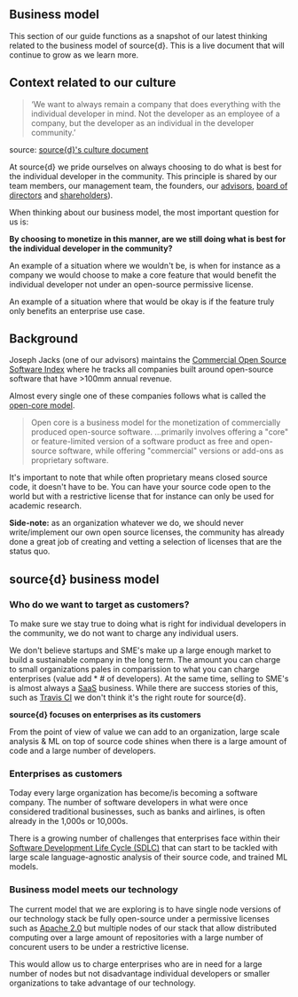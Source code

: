 Business model
---------------

This section of our guide functions as a snapshot of our latest thinking related to the business model of source{d}. This is a live document that will continue to grow as we learn more.

## Context related to our culture

> ‘We want to always remain a company that does everything with the individual developer in mind. Not the developer as an employee of a company, but the developer as an individual in the developer community.’ 

source: [source{d}'s culture document](culture.md#for-developers)

At source{d} we pride ourselves on always choosing to do what is best for the individual developer in the community. This principle is shared by our team members, our management team, the founders, our [advisors](investors_board_advisors.md#advisors), [board of directors](investors_board_advisors.md#board-of-directors) and [shareholders](investors_board_advisors.md#shareholders)).

When thinking about our business model, the most important question for us is: 

**By choosing to monetize in this manner, are we still doing what is best for the individual developer in the community?**

An example of a situation where we wouldn't be, is when for instance as a company we would choose to make a core feature that would benefit the individual developer not under an open-source permissive license. 

An example of a situation where that would be okay is if the feature truly only benefits an enterprise use case.

## Background

Joseph Jacks (one of our advisors) maintains the [Commercial Open Source Software Index](https://docs.google.com/spreadsheets/d/17nKMpi_Dh5slCqzLSFBoWMxNvWiwt2R-t4e_l7LPLhU/edit#gid=0) where he tracks all companies built around open-source software that have >100mm annual revenue. 

Almost every single one of these companies follows what is called the [open-core model](https://en.wikipedia.org/wiki/Open_core). 

> Open core is a business model for the monetization of commercially produced open-source software. ...primarily involves offering a "core" or feature-limited version of a software product as free and open-source software, while offering "commercial" versions or add-ons as proprietary software.

It's important to note that while often proprietary means closed source code, it doesn't have to be. You can have your source code open to the world but with a restrictive license that for instance can only be used for academic research.

**Side-note:** as an organization whatever we do, we should never write/implement our own open source licenses, the community has already done a great job of creating and vetting a selection of licenses that are the status quo.

## source{d} business model

### Who do we want to target as customers?

To make sure we stay true to doing what is right for individual developers in the community, we do not want to charge any individual users.

We don't believe startups and SME's make up a large enough market to build a sustainable company in the long term. The amount you can charge to small organizations pales in comparission to what you can charge enterprises (value add * # of developers). At the same time, selling to SME's is almost always a [SaaS](https://en.wikipedia.org/wiki/Software_as_a_service) business.  While there are success stories of this, such as [Travis CI](https://travis-ci.com/) we don't think it's the right route for source{d}. 

**source{d} focuses on enterprises as its customers**

From the point of view of value we can add to an organization, large scale analysis & ML on top of source code shines when there is a large amount of code and a large number of developers.

### Enterprises as customers

Today every large organization has become/is becoming a software company. The number of software developers in what were once considered traditional businesses, such as banks and airlines, is often already in the 1,000s or 10,000s.

There is a growing number of challenges that enterprises face within their [Software Development Life Cycle (SDLC)](https://en.wikipedia.org/wiki/Systems_development_life_cycle) that can start to be tackled with large scale language-agnostic analysis of their source code, and trained ML models.

### Business model meets our technology

The current model that we are exploring is to have single node versions of our technology stack be fully open-source under a permissive licenses such as [Apache 2.0](https://www.apache.org/licenses/LICENSE-2.0) but multiple nodes of our stack that allow distributed computing over a large amount of repositories with a large number of concurent users to be under a restrictive license. 

This would allow us to charge enterprises who are in need for a large number of nodes but not disadvantage individual developers or smaller organizations to take advantage of our technology.